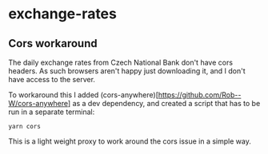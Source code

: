 # exchange-rates

## Cors workaround

The daily exchange rates from Czech National Bank don't have cors headers. As such browsers aren't happy just downloading it, and I don't have access to the server.

To workaround this I added (cors-anywhere)[https://github.com/Rob--W/cors-anywhere] as a dev dependency, and created a script that has to be run in a separate terminal:

`yarn cors`

This is a light weight proxy to work around the cors issue in a simple way.
